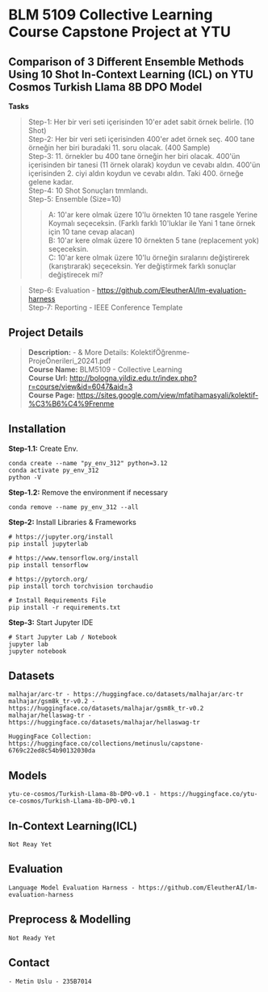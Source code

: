 # BLM 5109 Collective Learning Course Capstone Project at YTU

## Comparison of 3 Different Ensemble Methods Using 10 Shot In-Context Learning (ICL) on YTU Cosmos Turkish Llama 8B DPO Model

**Tasks**  
> Step-1: Her bir veri seti içerisinden 10'er adet sabit örnek belirle. (10 Shot)  
> Step-2: Her bir veri seti içerisinden 400'er adet örnek seç. 400 tane örneğin her biri buradaki 11. soru olacak. (400 Sample)  
> Step-3: 11. örnekler bu 400 tane örneğin her biri olacak. 400'ün içerisinden bir tanesi (11 örnek olarak) koydun ve cevabı aldın. 400'ün içerisinden 2. ciyi aldın koydun ve cevabı aldın. Taki 400. örneğe gelene kadar.  
> Step-4: 10 Shot Sonuçları tmmlandı.  
> Step-5: Ensemble (Size=10)  
>> A: 10'ar kere olmak üzere 10'lu örnekten 10 tane rasgele Yerine Koymalı seçeceksin. (Farklı farklı 10'luklar ile Yani 1 tane örnek için 10 tane cevap alacan)  
>> B: 10'ar kere olmak üzere 10 örnekten 5 tane (replacement yok) seçeceksin.  
>> C: 10'ar kere olmak üzere 10'lu örneğin sıralarını değiştirerek (karıştırarak) seçeceksin. Yer değiştirmek farklı sonuçlar değiştirecek mi?  

> Step-6: Evaluation - https://github.com/EleutherAI/lm-evaluation-harness  
> Step-7: Reporting - IEEE Conference Template  

## Project Details
> **Description:** - & More Details: KolektifÖğrenme-ProjeÖnerileri_20241.pdf  
> **Course Name:** BLM5109 - Collective Learning  
> **Course Url:** http://bologna.yildiz.edu.tr/index.php?r=course/view&id=6047&aid=3  
> **Course Page:** https://sites.google.com/view/mfatihamasyali/kolektif-%C3%B6%C4%9Frenme  

## Installation
**Step-1.1:** Create Env. 
```
conda create --name "py_env_312" python=3.12  
conda activate py_env_312  
python -V
```

**Step-1.2:** Remove the environment if necessary
```
conda remove --name py_env_312 --all
```

**Step-2:** Install Libraries & Frameworks
```
# https://jupyter.org/install
pip install jupyterlab

# https://www.tensorflow.org/install
pip install tensorflow

# https://pytorch.org/
pip install torch torchvision torchaudio

# Install Requirements File
pip install -r requirements.txt
```

**Step-3:** Start Jupyter IDE
```
# Start Jupyter Lab / Notebook
jupyter lab
jupyter notebook
```

## Datasets
    malhajar/arc-tr - https://huggingface.co/datasets/malhajar/arc-tr
    malhajar/gsm8k_tr-v0.2 - https://huggingface.co/datasets/malhajar/gsm8k_tr-v0.2
    malhajar/hellaswag-tr - https://huggingface.co/datasets/malhajar/hellaswag-tr

    HuggingFace Collection: https://huggingface.co/collections/metinuslu/capstone-6769c22ed8c54b90132030da

## Models
    ytu-ce-cosmos/Turkish-Llama-8b-DPO-v0.1 - https://huggingface.co/ytu-ce-cosmos/Turkish-Llama-8b-DPO-v0.1

## In-Context Learning(ICL)
    Not Reay Yet

## Evaluation
    Language Model Evaluation Harness - https://github.com/EleutherAI/lm-evaluation-harness  

## Preprocess & Modelling
    Not Ready Yet

## Contact
    - Metin Uslu - 235B7014